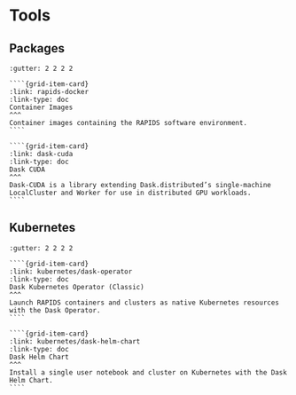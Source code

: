 # Tools

## Packages

`````{gridtoctree} 1 2 2 3
:gutter: 2 2 2 2

````{grid-item-card}
:link: rapids-docker
:link-type: doc
Container Images
^^^
Container images containing the RAPIDS software environment.
````

````{grid-item-card}
:link: dask-cuda
:link-type: doc
Dask CUDA
^^^
Dask-CUDA is a library extending Dask.distributed’s single-machine LocalCluster and Worker for use in distributed GPU workloads.
````

`````

## Kubernetes

`````{gridtoctree} 1 2 2 3
:gutter: 2 2 2 2

````{grid-item-card}
:link: kubernetes/dask-operator
:link-type: doc
Dask Kubernetes Operator (Classic)
^^^
Launch RAPIDS containers and clusters as native Kubernetes resources with the Dask Operator.
````

````{grid-item-card}
:link: kubernetes/dask-helm-chart
:link-type: doc
Dask Helm Chart
^^^
Install a single user notebook and cluster on Kubernetes with the Dask Helm Chart.
````

`````
